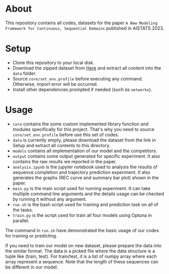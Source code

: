 # About
This repository contains all codes, datasets for the paper `A New Modeling Framework for Continuous, Sequential Domains` published in AISTATS 2023.


# Setup
- Clone this repository to your local disk.
- Download the zipped dataset from [Here](https://drive.google.com/file/d/1_iGbjvUxCrJrZ_zaxVSciqbgUmoPfSgk/view?usp=share_link) and extract all content into the `data` folder.
- Source `core/set_env.profile` before executing any command. Otherwise, import error will be occurred.
- Install other dependencies prompted if needed (such as `networkx`).

# Usage
- `core` contains the some custom implemented library function and modules specifically for this project. That's why you need to source `core/set_env.profile` before use this set of codes. 
- `data` is currently empty, please download the dataset from the link in Setup and extract all contents to this directory.
- `models` contains all implementation of our model and the competitors. 
- `output` contains some output generated for specific experiment. It also contains the raw results we reported in the paper. 
- `analysis.ipynb` is the jupyter notebook used to analysis the results of sequence completion and trajectory prediction experiment. It also generates the graphs (REC curve and summary bar plot) shown in the paper. 
- `main.py` is the main script used for running experiment. It can take multiple command line arguments and the details usage can be checked by running it without any argument. 
- `run.sh` is the bash script used for training and prediction task on all of the tasks. 
- `train.py` is the script used for train all four models using Optuna in parallel.

The command in `run.sh` have demonstrated the basic usage of our codes for training or predicting. 


If you need to train our model on new dataset, please prepare the data into the similar format. The data is a picked file where the data structure is a tuple like (train, test). For train/test, it is a list of numpy array where each array represent a sequence. Note that the length of these sequences can be different in our model. 


